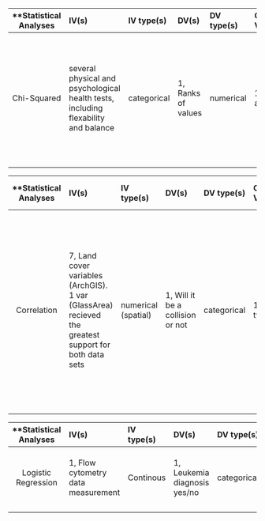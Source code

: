 | **Statistical Analyses	|  IV(s)  |  IV type(s) |  DV(s)  |  DV type(s)  |  Control Var | Control Var type  | Question to be answered | _H0_ | alpha | link to paper **| 
|:----------:|:----------|:------------|:-------------|:-------------|:------------|:------------- |:------------------|:----:|:-------:|:-------|
Chi-Squared	| several physical and psychological health tests, including flexability and balance | categorical | 1, Ranks of values | numerical | 1, activity | categorical | 	Do participants in the Tai Chi Chuan (TCC) group's physical and psychological health is better than the control group after 12 weeks period  | Ranks test groups <= Ranks control group | 0.05 | [the effectiveness and safety of Tai Chi Chuan (TCC) on physical and psychological health of college students](http://journals.plos.org/plosone/article?id=10.1371/journal.pone.0132605) |
  |||||||||
  
| **Statistical Analyses	|  IV(s)  |  IV type(s) |  DV(s)  |  DV type(s)  |  Control Var | Control Var type  | Question to be answered | _H0_ | alpha | link to paper **| 
|:----------:|:----------|:------------|:-------------|:-------------|:------------|:------------- |:------------------|:----:|:-------:|:-------|
Correlation	| 7, Land cover variables (ArchGIS). 1 var (GlassArea) recieved the greatest support for both data sets | numerical (spatial) | 1, Will it be a collision or not | categorical | 1, area type | categorical | 	describe the magnitude of bird-bus shelter collisions in the city of Stillwater, Oklahoma and assess potential predictors of collision risk at urban areas | Ranks test groups <= Ranks control group | 0.05 | [Magnitude and correlates of bird collisions at glass bus shelters in an urban landscape](http://journals.plos.org/plosone/article?id=10.1371/journal.pone.0178667) |
  |||||||||

| **Statistical Analyses	|  IV(s)  |  IV type(s) |  DV(s)  |  DV type(s)  |  Control Var | Control Var type  | Question to be answered | _H0_ | alpha | link to paper **| 
|:----------:|:----------|:------------|:-------------|:-------------|:------------|:------------- |:------------------|:----:|:-------:|:-------|
Logistic Regression	| 1, Flow cytometry data measurement| Continous | 1, Leukemia diagnosis yes/no | categorical | 1, Fluorescent labeled cells | categorical | Can Leukemia be predicted using Flow cytometry data measurements | Test Scores ~= Mean Features| 0.05 | [Leukemia Prediction Using Sparse Logistic Regression](http://journals.plos.org/plosone/article?id=10.1371/journal.pone.0072932) |
  |||||||||

